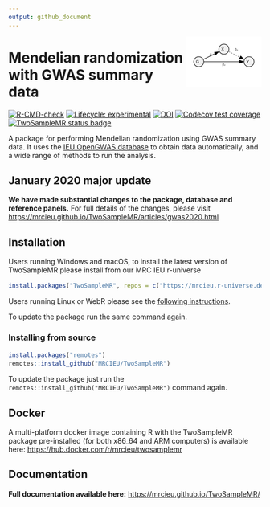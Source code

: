 ```yaml
---
output: github_document
---
```


<!-- README.md is generated from README.Rmd. Please edit that file -->

<img src="man/figures/logo.svg" align="right" alt="" width="150" />


# Mendelian randomization with GWAS summary data

<!-- badges: start -->
[![R-CMD-check](https://github.com/MRCIEU/TwoSampleMR/actions/workflows/check-full.yaml/badge.svg)](https://github.com/MRCIEU/TwoSampleMR/actions/workflows/check-full.yaml)
[![Lifecycle: experimental](https://img.shields.io/badge/lifecycle-experimental-orange.svg)](https://lifecycle.r-lib.org/articles/stages.html) [![DOI](https://zenodo.org/badge/49515156.svg)](https://zenodo.org/badge/latestdoi/49515156)
[![Codecov test coverage](https://codecov.io/gh/MRCIEU/TwoSampleMR/branch/master/graph/badge.svg)](https://app.codecov.io/gh/MRCIEU/TwoSampleMR?branch=master)
[![TwoSampleMR status badge](https://mrcieu.r-universe.dev/badges/TwoSampleMR)](https://mrcieu.r-universe.dev/TwoSampleMR)
<!-- badges: end -->

A package for performing Mendelian randomization using GWAS summary data. It uses the [IEU OpenGWAS database](https://gwas.mrcieu.ac.uk/) to obtain data automatically, and a wide range of methods to run the analysis.

## January 2020 major update 

**We have made substantial changes to the package, database and reference panels.** For full details of the changes, please visit <https://mrcieu.github.io/TwoSampleMR/articles/gwas2020.html>

## Installation

Users running Windows and macOS, to install the latest version of TwoSampleMR please install from our MRC IEU r-universe 

```r
install.packages("TwoSampleMR", repos = c("https://mrcieu.r-universe.dev", "https://cloud.r-project.org"))
```

Users running Linux or WebR please see the [following instructions](https://github.com/MRCIEU/mrcieu.r-universe.dev#readme).

To update the package run the same command again.

### Installing from source

``` r
install.packages("remotes")
remotes::install_github("MRCIEU/TwoSampleMR")
```

To update the package just run the `remotes::install_github("MRCIEU/TwoSampleMR")` command again.

## Docker

A multi-platform docker image containing R with the TwoSampleMR package pre-installed (for both x86_64 and ARM computers) is available here: https://hub.docker.com/r/mrcieu/twosamplemr

<!-- Additional content -->

## Documentation

**Full documentation available here:** https://mrcieu.github.io/TwoSampleMR/
